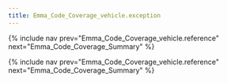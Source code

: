 ```yaml
---
title: Emma_Code_Coverage_vehicle.exception
---
```

{% include nav prev="Emma_Code_Coverage_vehicle.reference" next="Emma_Code_Coverage_Summary" %}




{% include nav prev="Emma_Code_Coverage_vehicle.reference" next="Emma_Code_Coverage_Summary" %}
